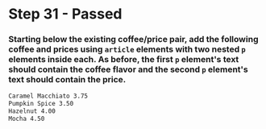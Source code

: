 # Step 31 - Passed

### Starting below the existing coffee/price pair, add the following coffee and prices using `article` elements with two nested `p` elements inside each. As before, the first `p` element's text should contain the coffee flavor and the second `p` element's text should contain the price.
```html
Caramel Macchiato 3.75
Pumpkin Spice 3.50
Hazelnut 4.00
Mocha 4.50
```